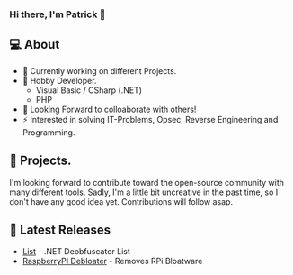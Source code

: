 ### Hi there, I'm Patrick 👋

## 💻 About
- 🔭 Currently working on different Projects.
- 🌱 Hobby Developer.
    - Visual Basic / CSharp (.NET)
    - PHP
- 👯 Looking Forward to colloaborate with others!
- ⚡ Interested in solving IT-Problems, Opsec, Reverse Engineering and Programming.

## 🌟 Projects.
I'm looking forward to contribute toward the open-source community with many different tools. Sadly, I'm a little bit uncreative in the past time, so I don't have any good idea yet. Contributions will follow asap.

## 📕 Latest Releases

  - [List](https://github.com/pxtrick05/.NET-Deobfuscator) - .NET Deobfuscator List
  - [RaspberryPI Debloater](https://github.com/Patrick979/RPi-Debloater) - Removes RPi Bloatware
